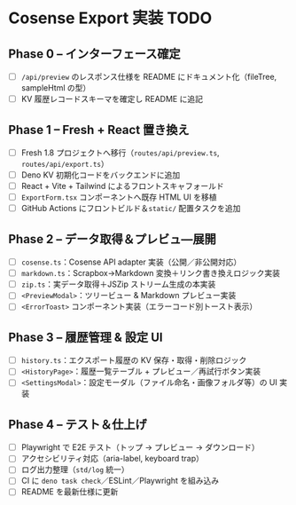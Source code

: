 # Cosense Export 実装 TODO

## Phase 0 – インターフェース確定
- [ ] `/api/preview` のレスポンス仕様を README にドキュメント化（fileTree, sampleHtml の型）
- [ ] KV 履歴レコードスキーマを確定し README に追記

## Phase 1 – Fresh + React 置き換え
- [ ] Fresh 1.8 プロジェクトへ移行（`routes/api/preview.ts`, `routes/api/export.ts`）
- [ ] Deno KV 初期化コードをバックエンドに追加
- [ ] React + Vite + Tailwind によるフロントスキャフォールド
- [ ] `ExportForm.tsx` コンポーネントへ既存 HTML UI を移植
- [ ] GitHub Actions にフロントビルド＆`static/` 配置タスクを追加

## Phase 2 – データ取得＆プレビュ―展開
- [ ] `cosense.ts`：Cosense API adapter 実装（公開／非公開対応）
- [ ] `markdown.ts`：Scrapbox→Markdown 変換＋リンク書き換えロジック実装
- [ ] `zip.ts`：実データ取得＋JSZip ストリーム生成の本実装
- [ ] `<PreviewModal>`：ツリービュー & Markdown プレビュー実装
- [ ] `<ErrorToast>` コンポーネント実装（エラーコード別トースト表示）

## Phase 3 – 履歴管理 & 設定 UI
- [ ] `history.ts`：エクスポート履歴の KV 保存・取得・削除ロジック
- [ ] `<HistoryPage>`：履歴一覧テーブル + プレビュー／再試行ボタン実装
- [ ] `<SettingsModal>`：設定モーダル（ファイル命名・画像フォルダ等）の UI 実装

## Phase 4 – テスト＆仕上げ
- [ ] Playwright で E2E テスト（トップ → プレビュー → ダウンロード）
- [ ] アクセシビリティ対応（aria-label, keyboard trap）
- [ ] ログ出力整理（`std/log` 統一）
- [ ] CI に `deno task check`／ESLint／Playwright を組み込み
- [ ] README を最新仕様に更新
